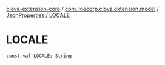 [clova-extension-core](../../index.md) / [com.linecorp.clova.extension.model](../index.md) / [JsonProperties](index.md) / [LOCALE](./-l-o-c-a-l-e.md)

# LOCALE

`const val LOCALE: `[`String`](https://kotlinlang.org/api/latest/jvm/stdlib/kotlin/-string/index.html)